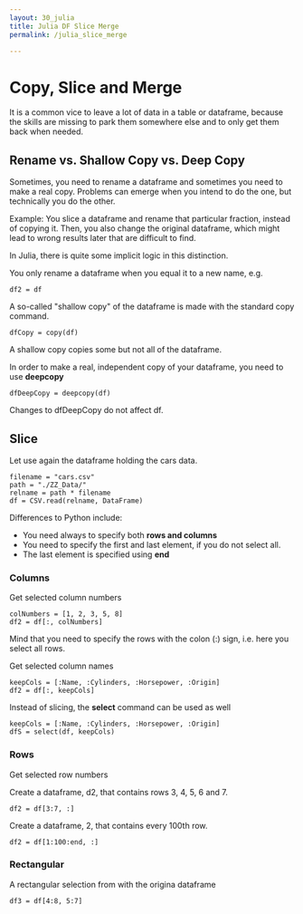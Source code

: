 ```yaml
---
layout: 30_julia
title: Julia DF Slice Merge
permalink: /julia_slice_merge

---
```


# Copy, Slice and Merge

It is a common vice to leave a lot of data in a table or dataframe, because the skills are missing to park them somewhere else and to only get them back when needed. 


## Rename vs. Shallow Copy vs. Deep Copy

Sometimes, you need to rename a dataframe and sometimes you need to make a real copy. Problems can emerge when you intend to do the one, but technically you do the other.

Example: You slice a dataframe and rename that particular fraction, instead of copying it. Then, you also change the original dataframe, which might lead to wrong results later that are difficult to find.

In Julia, there is quite some implicit logic in this distinction. 

You only rename a dataframe when you equal it to a new name, e.g. 

> 
    df2 = df

A so-called "shallow copy" of the dataframe is made with the standard copy command.
>
    dfCopy = copy(df)


A shallow copy copies some but not all of the dataframe.


In order to make a real, independent copy of your dataframe, you need to use **deepcopy**

>
    dfDeepCopy = deepcopy(df)

Changes to dfDeepCopy do not affect df.


## Slice

Let use again the dataframe holding the cars data.

>
    filename = "cars.csv"
    path = "./ZZ_Data/"
    relname = path * filename
    df = CSV.read(relname, DataFrame)

Differences to Python include: 
- You need always to specify both **rows and columns**    
- You need to specify the first and last element, if you do not select all. 
- The last element is specified using **end**

### Columns

Get selected column numbers
>
    colNumbers = [1, 2, 3, 5, 8]
    df2 = df[:, colNumbers]


Mind that you need to specify the rows with the colon (:) sign, i.e. here you select all rows.


Get selected column names

>
    keepCols = [:Name, :Cylinders, :Horsepower, :Origin]
    df2 = df[:, keepCols]

Instead of slicing, the **select** command can be used as well

>
    keepCols = [:Name, :Cylinders, :Horsepower, :Origin]
    dfS = select(df, keepCols)


### Rows

Get selected row numbers

Create a dataframe, d2, that contains rows 3, 4, 5, 6 and 7.
>
    df2 = df[3:7, :]

Create a dataframe, 2, that contains every 100th row.

>
    df2 = df[1:100:end, :]

### Rectangular

A rectangular selection from with the origina dataframe

>
    df3 = df[4:8, 5:7]











